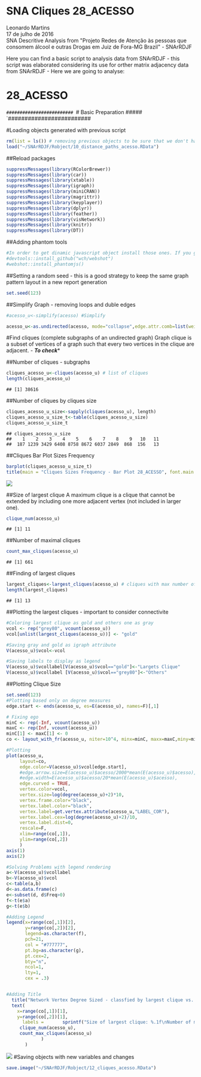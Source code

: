 # SNA Cliques 28_ACESSO
Leonardo Martins  
17 de julho de 2016  
SNA Descritive Analysis from "Projeto Redes de Atenção às pessoas que consomem álcool e outras Drogas em Juiz de Fora-MG   Brazil"  - SNArRDJF

Here you can find a basic script to analysis data from SNArRDJF - this script was elaborated considering its use for orther matrix adjacency data from SNArRDJF - Here we are going to analyse:

# 28_ACESSO

`#########################
`# Basic Preparation #####
`#########################

#Loading objects generated with previous script 

```r
rm(list = ls()) # removing previous objects to be sure that we don't have objects conflicts name
load("~/SNArRDJF/Robject/10_distance_paths_acesso.RData")
```
##Reload packages

```r
suppressMessages(library(RColorBrewer))
suppressMessages(library(car))
suppressMessages(library(xtable))
suppressMessages(library(igraph))
suppressMessages(library(miniCRAN))
suppressMessages(library(magrittr))
suppressMessages(library(keyplayer))
suppressMessages(library(dplyr))
suppressMessages(library(feather))
suppressMessages(library(visNetwork))
suppressMessages(library(knitr))
suppressMessages(library(DT))
```
##Adding phantom tools

```r
#In order to get dinamic javascript object install those ones. If you get problems installing go to Stackoverflow.com and type your error to discover what to do. In some cases the libraries need to be intalled in outside R libs.
#devtools::install_github("wch/webshot")
#webshot::install_phantomjs()
```
##Setting a random seed - this is a good strategy to keep the same graph pattern layout in a new report generation

```r
set.seed(123)
```

##Simplify Graph - removing loops and duble edges 

```r
#acesso_u<-simplify(acesso) #Simplify

acesso_u<-as.undirected(acesso, mode="collapse",edge.attr.comb=list(weight="mean","ignore"))
```

#Find cliques (complete subgraphs of an undirected graph)
Graph clique is a subset of vertices of a graph such that every two vertices in the clique are adjacent. - ***To check****

##Number of cliques - subgraphs

```r
cliques_acesso_u<-cliques(acesso_u) # list of cliques 
length(cliques_acesso_u)
```

```
## [1] 38616
```
##Number of cliques by cliques size

```r
cliques_acesso_u_size<-sapply(cliques(acesso_u), length) 
cliques_acesso_u_size_t<-table(cliques_acesso_u_size)
cliques_acesso_u_size_t
```

```
## cliques_acesso_u_size
##    1    2    3    4    5    6    7    8    9   10   11 
##  187 1239 3429 6408 8758 8672 6037 2849  868  156   13
```

##Cliques Bar Plot Sizes Frequency

```r
barplot(cliques_acesso_u_size_t)
title(main = "Cliques Sizes Frequency - Bar Plot 28_ACESSO", font.main = 4)
```

![](28_ACESSO_12_cliques_files/figure-html/unnamed-chunk-8-1.png)<!-- -->

##Size of largest clique 
A maximum clique is a clique that cannot be extended by including one more adjacent vertex (not included in larger one). 

```r
clique_num(acesso_u)
```

```
## [1] 11
```
##Number of maximal cliques

```r
count_max_cliques(acesso_u)
```

```
## [1] 661
```
##Finding of largest cliques

```r
largest_cliques<-largest_cliques(acesso_u) # cliques with max number of nodes
length(largest_cliques)
```

```
## [1] 13
```

##Plotting the largest cliques - important to consider connectivite 

```r
#Coloring largest clique as gold and others one as gray
vcol <- rep("grey80", vcount(acesso_u))
vcol[unlist(largest_cliques(acesso_u))] <- "gold"

#Saving gray and gold as igraph attribute
V(acesso_u)$vcol<-vcol

#Saving labels to display as legend
V(acesso_u)$vcollabel[V(acesso_u)$vcol=="gold"]<-"Largets Clique"
V(acesso_u)$vcollabel [V(acesso_u)$vcol=="grey80"]<-"Others"
```
##Plotting Clique Size

```r
set.seed(123)
#Plotting based only on degree measures 
edge.start <- ends(acesso_u, es=E(acesso_u), names=F)[,1]

# Fixing ego
minC <- rep(-Inf, vcount(acesso_u))
maxC <- rep(Inf, vcount(acesso_u))
minC[1] <- maxC[1] <- 0
co <- layout_with_fr(acesso_u, niter=10^4, minx=minC, maxx=maxC,miny=minC, maxy=maxC, weights=E(acesso_u)$acesso)

#Plotting
plot(acesso_u, 
     layout=co,
     edge.color=V(acesso_u)$vcol[edge.start],
     #edge.arrow.size=E(acesso_u)$acesso/2000*mean(E(acesso_u)$acesso),
     #edge.width=E(acesso_u)$acesso/20*mean(E(acesso_u)$acesso),
     edge.curved = TRUE,
     vertex.color=vcol,
     vertex.size=log(degree(acesso_u)+2)*10,
     vertex.frame.color="black",
     vertex.label.color="black",
     vertex.label=get.vertex.attribute(acesso_u,"LABEL_COR"),
     vertex.label.cex=log(degree(acesso_u)+2)/10,
     vertex.label.dist=0,
     rescale=F,
     xlim=range(co[,1]), 
     ylim=range(co[,2])
     )
axis(1)
axis(2)

#Solving Problems with legend rendering 
a<-V(acesso_u)$vcollabel
b<-V(acesso_u)$vcol
c<-table(a,b)
d<-as.data.frame(c)
e<-subset(d, d$Freq>0)
f<-t(e$a)
g<-t(e$b)

#Adding Legend
legend(x=range(co[,1])[2], 
       y=range(co[,2])[2],
       legend=as.character(f),
       pch=21,
       col = "#777777", 
       pt.bg=as.character(g),
       pt.cex=2,
       bty="n", 
       ncol=1,
       lty=1,
       cex = .3)


#Adding Title
  title("Network Vertex Degree Sized - classfied by largest clique vs. others", sub = "Source: from authors ")  
  text( 
    x=range(co[,1])[1],
    y=range(co[,2])[1], 
      labels =       sprintf("Size of largest clique: %.1f\nNumber of maximal cliques: %.1f",
     clique_num(acesso_u), 
     count_max_cliques(acesso_u)
             )
       )
```

![](28_ACESSO_12_cliques_files/figure-html/unnamed-chunk-13-1.png)<!-- -->
#Saving objects with new variables and changes

```r
save.image("~/SNArRDJF/Robject/12_cliques_acesso.RData") 
```


